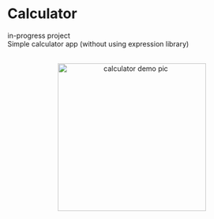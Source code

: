 # Calculator
in-progress project
</br>
Simple calculator app (without using expression library)
</br>
</br>
<p align="center">
  <img src="https://user-images.githubusercontent.com/98664956/230540916-79fc1e3c-ef2c-40ab-982b-7c5509ddcb9a.png" width="300" title="calculator demo pic">
</p>
